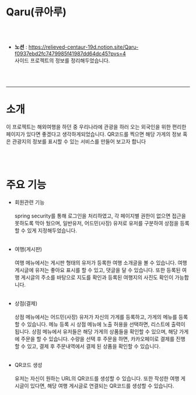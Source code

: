 # Qaru(큐아루)
<br><br>
- **노션** : https://relieved-centaur-19d.notion.site/Qaru-f0937ebd2fc7479985f41987dd64dc45?pvs=4
  <br> 사이드 프로젝트의 정보를 정리해두었습니다.

<br><br>
<hr>

# 소개

이 프로젝트는 해외여행을 하던 중 우리나라에 관광을 하러 오는 외국인을 위한 편리한 페이지가 있다면 좋겠다고 생각하게되었습니다. QR코드를 찍으면 해당 가게의 정보 혹은 관광지의 정보를 표시할 수 있는 서비스를 만들어 보고자 합니다

<br><br>

# 주요 기능
- 회원관련 기능<br><br>
 spring security를 통해 로그인을 처리하였고, 각 페이지별 권한이 없으면 접근을 못하도록 막아 뒀으며, 일반유저, 어드민(사장) 유저로 유저를 구분하여 상점을 등록할 수 있게 지정해두었습니다.
 <br><br>
 
- 여행(게시판)<br><br>
  여행 메뉴에서는 게시판 형태의 유저가 등록한 여행 소개글을 볼 수 있습니다. 여행 게시글에 유저는 좋아요 표시를 할 수 있고, 댓글을 달 수 있습니다. 또한 등록된 여행 게시글의 주소를 바탕으로 지도를 확인과 등록된 여행지의 사진도 확인이 가능합니다.
 <br><br>

- 상점(결제)<br><br>
  상점 메뉴에서는 어드민(사장) 유저가 자신의 가게를 등록하고, 가게의 메뉴를 등록할 수 있습니다. 메뉴 등록 시 상점 메뉴에 노출 허용을 선택하면, 리스트에 출력이 됩니다. 상점 메뉴에서 유저들은 해당 가게의 상품들을 확인할 수 있으며, 해당 가게에 주문을 할 수 있습니다. 수량을 선택 후 주문을 하면, 카카오페이로 결제를 진행할 수 있고, 결제 후 주문내역에서 결제 된 상품을 확인할 수 있습니다.
  <br><br>

- QR코드 생성<br><br>
  유저는 자신이 원하는 URL의 QR코드를 생성할 수 있습니다. 또한 작성한 여행 게시글이 있다면, 해당 여행 게시글로 연결되는 QR코드를 생성할 수 있습니다.
  <br><br>

  

<img src="">
